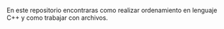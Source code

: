 En este repositorio encontraras como realizar ordenamiento en lenguaje C++ y como trabajar con archivos.
